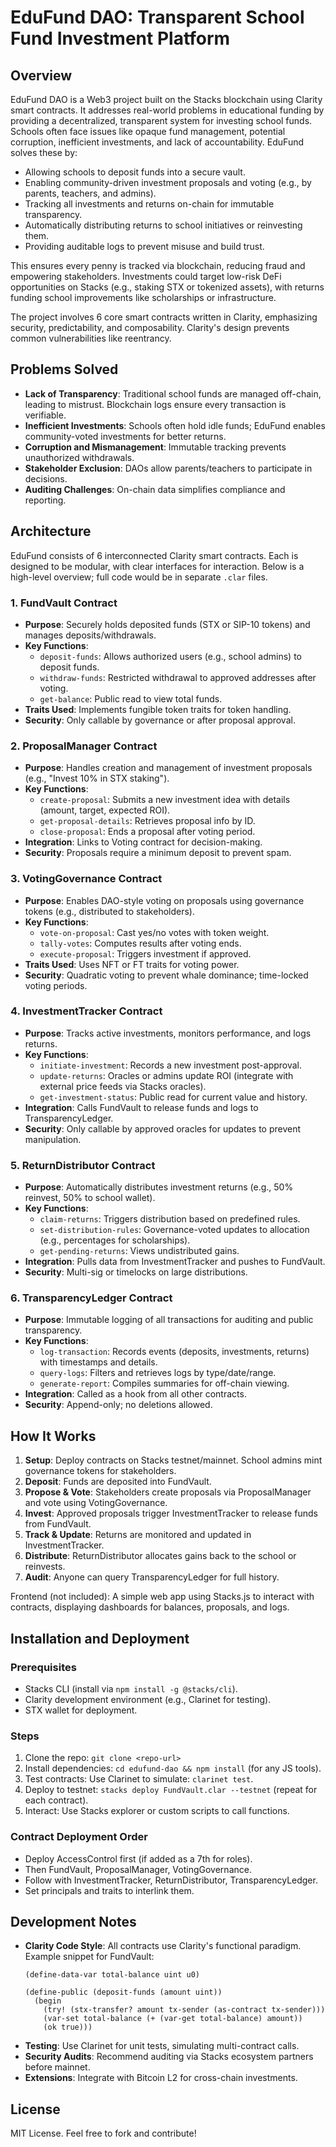 # EduFund DAO: Transparent School Fund Investment Platform

## Overview

EduFund DAO is a Web3 project built on the Stacks blockchain using Clarity smart contracts. It addresses real-world problems in educational funding by providing a decentralized, transparent system for investing school funds. Schools often face issues like opaque fund management, potential corruption, inefficient investments, and lack of accountability. EduFund solves these by:

- Allowing schools to deposit funds into a secure vault.
- Enabling community-driven investment proposals and voting (e.g., by parents, teachers, and admins).
- Tracking all investments and returns on-chain for immutable transparency.
- Automatically distributing returns to school initiatives or reinvesting them.
- Providing auditable logs to prevent misuse and build trust.

This ensures every penny is tracked via blockchain, reducing fraud and empowering stakeholders. Investments could target low-risk DeFi opportunities on Stacks (e.g., staking STX or tokenized assets), with returns funding school improvements like scholarships or infrastructure.

The project involves 6 core smart contracts written in Clarity, emphasizing security, predictability, and composability. Clarity's design prevents common vulnerabilities like reentrancy.

## Problems Solved

- **Lack of Transparency**: Traditional school funds are managed off-chain, leading to mistrust. Blockchain logs ensure every transaction is verifiable.
- **Inefficient Investments**: Schools often hold idle funds; EduFund enables community-voted investments for better returns.
- **Corruption and Mismanagement**: Immutable tracking prevents unauthorized withdrawals.
- **Stakeholder Exclusion**: DAOs allow parents/teachers to participate in decisions.
- **Auditing Challenges**: On-chain data simplifies compliance and reporting.

## Architecture

EduFund consists of 6 interconnected Clarity smart contracts. Each is designed to be modular, with clear interfaces for interaction. Below is a high-level overview; full code would be in separate `.clar` files.

### 1. FundVault Contract
   - **Purpose**: Securely holds deposited funds (STX or SIP-10 tokens) and manages deposits/withdrawals.
   - **Key Functions**:
     - `deposit-funds`: Allows authorized users (e.g., school admins) to deposit funds.
     - `withdraw-funds`: Restricted withdrawal to approved addresses after voting.
     - `get-balance`: Public read to view total funds.
   - **Traits Used**: Implements fungible token traits for token handling.
   - **Security**: Only callable by governance or after proposal approval.

### 2. ProposalManager Contract
   - **Purpose**: Handles creation and management of investment proposals (e.g., "Invest 10% in STX staking").
   - **Key Functions**:
     - `create-proposal`: Submits a new investment idea with details (amount, target, expected ROI).
     - `get-proposal-details`: Retrieves proposal info by ID.
     - `close-proposal`: Ends a proposal after voting period.
   - **Integration**: Links to Voting contract for decision-making.
   - **Security**: Proposals require a minimum deposit to prevent spam.

### 3. VotingGovernance Contract
   - **Purpose**: Enables DAO-style voting on proposals using governance tokens (e.g., distributed to stakeholders).
   - **Key Functions**:
     - `vote-on-proposal`: Cast yes/no votes with token weight.
     - `tally-votes`: Computes results after voting ends.
     - `execute-proposal`: Triggers investment if approved.
   - **Traits Used**: Uses NFT or FT traits for voting power.
   - **Security**: Quadratic voting to prevent whale dominance; time-locked voting periods.

### 4. InvestmentTracker Contract
   - **Purpose**: Tracks active investments, monitors performance, and logs returns.
   - **Key Functions**:
     - `initiate-investment`: Records a new investment post-approval.
     - `update-returns`: Oracles or admins update ROI (integrate with external price feeds via Stacks oracles).
     - `get-investment-status`: Public read for current value and history.
   - **Integration**: Calls FundVault to release funds and logs to TransparencyLedger.
   - **Security**: Only callable by approved oracles for updates to prevent manipulation.

### 5. ReturnDistributor Contract
   - **Purpose**: Automatically distributes investment returns (e.g., 50% reinvest, 50% to school wallet).
   - **Key Functions**:
     - `claim-returns`: Triggers distribution based on predefined rules.
     - `set-distribution-rules`: Governance-voted updates to allocation (e.g., percentages for scholarships).
     - `get-pending-returns`: Views undistributed gains.
   - **Integration**: Pulls data from InvestmentTracker and pushes to FundVault.
   - **Security**: Multi-sig or timelocks on large distributions.

### 6. TransparencyLedger Contract
   - **Purpose**: Immutable logging of all transactions for auditing and public transparency.
   - **Key Functions**:
     - `log-transaction`: Records events (deposits, investments, returns) with timestamps and details.
     - `query-logs`: Filters and retrieves logs by type/date/range.
     - `generate-report`: Compiles summaries for off-chain viewing.
   - **Integration**: Called as a hook from all other contracts.
   - **Security**: Append-only; no deletions allowed.

## How It Works

1. **Setup**: Deploy contracts on Stacks testnet/mainnet. School admins mint governance tokens for stakeholders.
2. **Deposit**: Funds are deposited into FundVault.
3. **Propose & Vote**: Stakeholders create proposals via ProposalManager and vote using VotingGovernance.
4. **Invest**: Approved proposals trigger InvestmentTracker to release funds from FundVault.
5. **Track & Update**: Returns are monitored and updated in InvestmentTracker.
6. **Distribute**: ReturnDistributor allocates gains back to the school or reinvests.
7. **Audit**: Anyone can query TransparencyLedger for full history.

Frontend (not included): A simple web app using Stacks.js to interact with contracts, displaying dashboards for balances, proposals, and logs.

## Installation and Deployment

### Prerequisites
- Stacks CLI (install via `npm install -g @stacks/cli`).
- Clarity development environment (e.g., Clarinet for testing).
- STX wallet for deployment.

### Steps
1. Clone the repo: `git clone <repo-url>`
2. Install dependencies: `cd edufund-dao && npm install` (for any JS tools).
3. Test contracts: Use Clarinet to simulate: `clarinet test`.
4. Deploy to testnet: `stacks deploy FundVault.clar --testnet` (repeat for each contract).
5. Interact: Use Stacks explorer or custom scripts to call functions.

### Contract Deployment Order
- Deploy AccessControl first (if added as a 7th for roles).
- Then FundVault, ProposalManager, VotingGovernance.
- Follow with InvestmentTracker, ReturnDistributor, TransparencyLedger.
- Set principals and traits to interlink them.

## Development Notes
- **Clarity Code Style**: All contracts use Clarity's functional paradigm. Example snippet for FundVault:
  ```
  (define-data-var total-balance uint u0)

  (define-public (deposit-funds (amount uint))
    (begin
      (try! (stx-transfer? amount tx-sender (as-contract tx-sender)))
      (var-set total-balance (+ (var-get total-balance) amount))
      (ok true)))
  ```
- **Testing**: Use Clarinet for unit tests, simulating multi-contract calls.
- **Security Audits**: Recommend auditing via Stacks ecosystem partners before mainnet.
- **Extensions**: Integrate with Bitcoin L2 for cross-chain investments.

## License
MIT License. Feel free to fork and contribute!